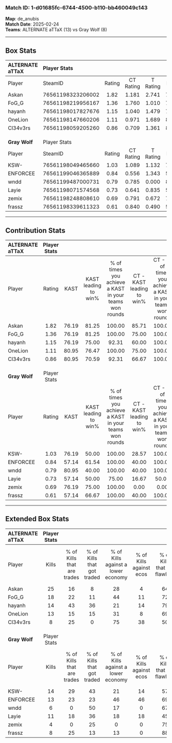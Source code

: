 ### Match ID: 1-d01685fc-6744-4500-b110-bb460049c143  
**Map**: de_anubis  
**Match Date**: 2025-02-24  
**Teams**: ALTERNATE aTTaX (13) vs Gray Wolf (8)  

---  

## Box Stats  

| **ALTERNATE aTTaX** | Player Stats      |        |           |          |       |       |       |         |        |      |     |
| :- | :- | :-: | :-: | :-: | :-: | :-: | :-: | :-: | :-: | :-: | :-: |
| Player              | SteamID           | Rating | CT Rating | T Rating | KAST  |  ADR  | Kills | Assists | Deaths | K/D  | HS% |
| Askan               | 76561198323206002 |  1.82  |   1.181   |  2.741   | 76.19 | 112.1 |  25   |    4    |   8    | 3.13 | 40  |
| FoG_G               | 76561198219956167 |  1.36  |   1.760   |  1.010   | 76.19 | 85.5  |  18   |    2    |   11   | 1.64 | 66  |
| hayanh              | 76561198017827676 |  1.15  |   1.040   |  1.479   | 76.19 | 74.5  |  14   |    5    |   12   | 1.17 | 78  |
| OneLion             | 76561198147660206 |  1.11  |   0.971   |  1.689   | 80.95 | 72.7  |  13   |    5    |   13   | 1.00 | 69  |
| Cl34v3rs            | 76561198059205260 |  0.86  |   0.709   |  1.361   | 80.95 | 45.8  |   8   |    8    |   12   | 0.67 |  0  |
|                     |                   |        |           |          |       |       |       |         |        |      |     |
|                     |                   |        |           |          |       |       |       |         |        |      |     |
|                     |                   |        |           |          |       |       |       |         |        |      |     |
| **Gray Wolf**       | Player Stats      |        |           |          |       |       |       |         |        |      |     |
| Player              | SteamID           | Rating | CT Rating | T Rating | KAST  |  ADR  | Kills | Assists | Deaths | K/D  | HS% |
| KSW-                | 76561198049465660 |  1.03  |   1.089   |  1.132   | 76.19 | 76.9  |  14   |    4    |   17   | 0.82 | 35  |
| ENFORCEE            | 76561199046365889 |  0.84  |   0.556   |  1.343   | 57.14 | 76.4  |  13   |    3    |   17   | 0.76 | 46  |
| wndd                | 76561199487000731 |  0.79  |   0.785   |  0.000   | 80.95 | 28.9  |   6   |    0    |   8    | 0.75 | 100 |
| Layie               | 76561198071574568 |  0.73  |   0.641   |  0.835   | 57.14 | 58.4  |  11   |    3    |   16   | 0.69 | 27  |
| zemix               | 76561198248808610 |  0.69  |   0.791   |  0.672   | 76.19 | 23.3  |   4   |    3    |   7    | 0.57 | 75  |
| frassz              | 76561198339611323 |  0.61  |   0.840   |  0.490   | 57.14 | 41.2  |   8   |    1    |   13   | 0.62 | 62  |
---  

## Contribution Stats  

| **ALTERNATE aTTaX** | Player Stats |       |                      |                                                        |                           |                                                             |                          |                                                            |
| :- | :-: | :-: | :-: | :-: | :-: | :-: | :-: | :-: |
| Player              |    Rating    | KAST  | KAST leading to win% | % of times you achieve a KAST in your teams won rounds | CT - KAST leading to win% | CT - % of times you achieve a KAST in your teams won rounds | T - KAST leading to win% | T - % of times you achieve a KAST in your teams won rounds |
| Askan               |     1.82     | 76.19 |        81.25         |                         100.00                         |           85.71           |                           100.00                            |          77.78           |                           100.00                           |
| FoG_G               |     1.36     | 76.19 |        81.25         |                         100.00                         |           75.00           |                           100.00                            |          87.50           |                           100.00                           |
| hayanh              |     1.15     | 76.19 |        75.00         |                         92.31                          |           60.00           |                           100.00                            |          100.00          |                           85.71                            |
| OneLion             |     1.11     | 80.95 |        76.47         |                         100.00                         |           75.00           |                           100.00                            |          77.78           |                           100.00                           |
| Cl34v3rs            |     0.86     | 80.95 |        70.59         |                         92.31                          |           66.67           |                           100.00                            |          75.00           |                           85.71                            |
|                     |              |       |                      |                                                        |                           |                                                             |                          |                                                            |
|                     |              |       |                      |                                                        |                           |                                                             |                          |                                                            |
|                     |              |       |                      |                                                        |                           |                                                             |                          |                                                            |
| **Gray Wolf**       | Player Stats |       |                      |                                                        |                           |                                                             |                          |                                                            |
| Player              |    Rating    | KAST  | KAST leading to win% | % of times you achieve a KAST in your teams won rounds | CT - KAST leading to win% | CT - % of times you achieve a KAST in your teams won rounds | T - KAST leading to win% | T - % of times you achieve a KAST in your teams won rounds |
| KSW-                |     1.03     | 76.19 |        50.00         |                         100.00                         |           28.57           |                           100.00                            |          66.67           |                           100.00                           |
| ENFORCEE            |     0.84     | 57.14 |        61.54         |                         100.00                         |           40.00           |                           100.00                            |          75.00           |                           100.00                           |
| wndd                |     0.79     | 80.95 |        40.00         |                         100.00                         |           40.00           |                           100.00                            |           0.00           |                            0.00                            |
| Layie               |     0.73     | 57.14 |        50.00         |                         75.00                          |           16.67           |                            50.00                            |          83.33           |                           83.33                            |
| zemix               |     0.69     | 76.19 |        75.00         |                         100.00                         |           0.00            |                            0.00                             |          85.71           |                           100.00                           |
| frassz              |     0.61     | 57.14 |        66.67         |                         100.00                         |           40.00           |                           100.00                            |          85.71           |                           100.00                           |
---  

## Extended Box Stats  

| **ALTERNATE aTTaX** | Player Stats |                            |                            |                                    |                         |                              |                                 |        |                             |                                     |                          |                               |                            |
| :- | :-: | :-: | :-: | :-: | :-: | :-: | :-: | :-: | :-: | :-: | :-: | :-: | :-: |
| Player              |    Kills     | % of Kills that are trades | % of Kills that got traded | % of Kills against a lower economy | % of Kills against ecos | % of Kills that are flawless | % of Kills that are close duels | Deaths | % of Deaths that get traded | % of Deaths against a lower economy | % of Deaths against ecos | % of Deaths that are flawless | % of Deaths that are close |
| Askan               |      25      |             16             |             8              |                 28                 |            4            |              64              |                4                |   8    |             13              |                 38                  |            0             |              63               |             0              |
| FoG_G               |      18      |             22             |             11             |                 44                 |           11            |              72              |                6                |   11   |             27              |                 36                  |            0             |              91               |             0              |
| hayanh              |      14      |             43             |             36             |                 21                 |           14            |              79              |               14                |   12   |             25              |                 42                  |            8             |              58               |             0              |
| OneLion             |      13      |             15             |             15             |                 31                 |            8            |              69              |                0                |   13   |             46              |                 31                  |            0             |              46               |             0              |
| Cl34v3rs            |      8       |             25             |             0              |                 75                 |           38            |              50              |                0                |   12   |             42              |                 42                  |            8             |              67               |             17             |
|                     |              |                            |                            |                                    |                         |                              |                                 |        |                             |                                     |                          |                               |                            |
|                     |              |                            |                            |                                    |                         |                              |                                 |        |                             |                                     |                          |                               |                            |
|                     |              |                            |                            |                                    |                         |                              |                                 |        |                             |                                     |                          |                               |                            |
| **Gray Wolf**       | Player Stats |                            |                            |                                    |                         |                              |                                 |        |                             |                                     |                          |                               |                            |
| Player              |    Kills     | % of Kills that are trades | % of Kills that got traded | % of Kills against a lower economy | % of Kills against ecos | % of Kills that are flawless | % of Kills that are close duels | Deaths | % of Deaths that get traded | % of Deaths against a lower economy | % of Deaths against ecos | % of Deaths that are flawless | % of Deaths that are close |
| KSW-                |      14      |             29             |             43             |                 21                 |           14            |              57              |                7                |   17   |             18              |                 12                  |            6             |              71               |             6              |
| ENFORCEE            |      13      |             23             |             23             |                 46                 |           46            |              69              |                0                |   17   |             29              |                  6                  |            0             |              53               |             12             |
| wndd                |      6       |             0              |             50             |                 17                 |            0            |              67              |               17                |   8    |              0              |                 13                  |            0             |              75               |             0              |
| Layie               |      11      |             18             |             36             |                 18                 |           18            |              45              |                0                |   16   |              6              |                  6                  |            0             |              63               |             6              |
| zemix               |      4       |             0              |             25             |                 0                  |            0            |              75              |                0                |   7    |             14              |                  0                  |            0             |              71               |             0              |
| frassz              |      8       |             25             |             13             |                 13                 |            0            |              88              |                0                |   13   |              8              |                  8                  |            0             |              85               |             0              |
